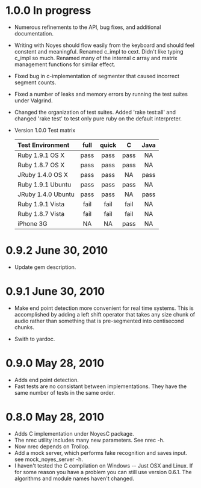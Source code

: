 # 1.0.0    In progress 

* Numerous refinements to the API, bug fixes, and additional documentation.

* Writing with Noyes should flow easily from the keyboard and should feel
  constent and meaningful.  Renamed c_impl to cext.  Didn't like typing c_impl
  so much.  Renamed many of the internal c array and matrix management
  functions for similar effect.

* Fixed bug in c-implementation of segmenter that caused incorrect
  segment counts.

* Fixed a number of leaks and memory errors by running the test
  suites under Valgrind.

* Changed the organization of test suites.  Added 'rake test:all' and
  changed 'rake test' to test only pure ruby on the default interpreter.

* Version 1.0.0 Test matrix

    Test Environment   | full | quick | C    | Java |
    :------------------|:----:|:-----:|:----:|:----:|
    Ruby  1.9.1 OS X   | pass | pass  | pass | NA   |
    Ruby  1.8.7 OS X   | pass | pass  | pass | NA   |
    JRuby 1.4.0 OS X   | pass | pass  | NA   | pass |
    Ruby  1.9.1 Ubuntu | pass | pass  | pass | NA   |
    JRuby 1.4.0 Ubuntu | pass | pass  | NA   | pass |
    Ruby  1.9.1 Vista  | fail | fail  | fail | NA   |
    Ruby  1.8.7 Vista  | fail | fail  | fail | NA   |
    iPhone 3G          | NA   | NA    | pass | NA   |


# 0.9.2     June 30, 2010

* Update gem description.

# 0.9.1     June 30, 2010

* Make end point detection more convenient for real time systems.  This is
  accomplished by adding a left shift operator that takes any size chunk of
  audio rather than something that is pre-segmented into centisecond chunks.

* Swith to yardoc.


# 0.9.0     May 28, 2010

* Adds end point detection.
* Fast tests are no consistant between implementations.  They
  have the same number of tests in the same order.

# 0.8.0     May 28, 2010 

* Adds C implementation under NoyesC package.
* The nrec utility includes many new parameters.  See nrec -h.
* Now nrec depends on Trollop.  
* Add a mock server, which performs fake recognition and saves input.
  see mock_noyes_server -h.
* I haven't tested the C compilation on Windows -- Just OSX and Linux.
  If for some reason you have a problem you can still use version 0.6.1.
  The algorithms and module names haven't changed.

